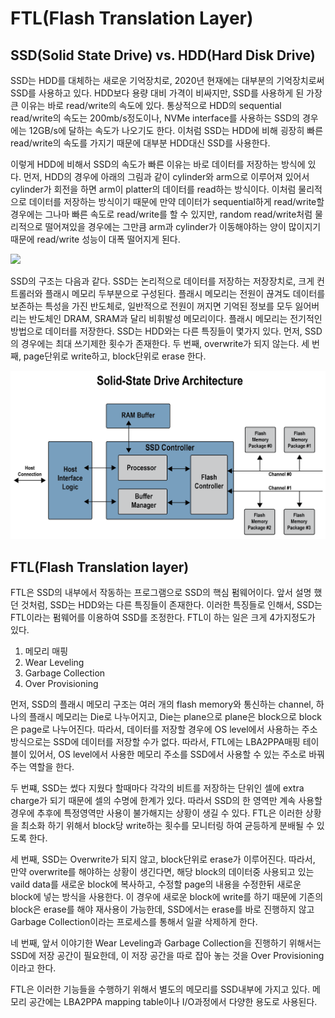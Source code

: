 FTL(Flash Translation Layer)
========
SSD(Solid State Drive) vs. HDD(Hard Disk Drive)
-----
SSD는 HDD를 대체하는 새로운 기억장치로, 2020년 현재에는 대부분의 기억장치로써 SSD를 사용하고 있다. HDD보다 용량 대비 가격이 비싸지만, SSD를 사용하게 된 가장 큰 이유는 바로 read/write의 속도에 있다. 통상적으로 HDD의 sequential read/write의 속도는 200mb/s정도이나, NVMe interface를 사용하는 SSD의 경우에는 12GB/s에 달하는 속도가 나오기도 한다. 이처럼 SSD는 HDD에 비해 굉장히 빠른 read/write의 속도를 가지기 때문에 대부분 HDD대신 SSD를 사용한다.

이렇게 HDD에 비해서 SSD의 속도가 빠른 이유는 바로 데이터를 저장하는 방식에 있다. 먼저, HDD의 경우에 아래의 그림과 같이 cylinder와 arm으로 이루어져 있어서 cylinder가 회전을 하면 arm이 platter의 데이터를 read하는 방식이다. 이처럼 물리적으로 데이터를 저장하는 방식이기 때문에 만약 데이터가 sequential하게 read/write할 경우에는 그나마 빠른 속도로 read/write를 할 수 있지만, random read/write처럼 물리적으로 떨어져있을 경우에는 그만큼 arm과 cylinder가 이동해야하는 양이 많이지기 때문에 read/write 성능이 대폭 떨어지게 된다.

<img src="./HDD_Architectuure.png" height=300>

SSD의 구조는 다음과 같다. SSD는 논리적으로 데이터를 저장하는 저장장치로, 크게 컨트롤러와 플래시 메모리 두부분으로 구성된다. 플래시 메모리는 전원이 끊겨도 데이터를 보존하는 특성을 가진 반도체로, 일반적으로 전원이 꺼지면 기억된 정보를 모두 잃어버리는 반도체인 DRAM, SRAM과 달리 비휘발성 메모리이다. 플래시 메모리는 전기적인 방법으로 데이터를 저장한다. SSD는 HDD와는 다른 특징들이 몇가지 있다. 먼저, SSD의 경우에는 최대 쓰기제한 횟수가 존재한다. 두 번째, overwrite가 되지 않는다. 세 번째, page단위로 write하고, block단위로 erase 한다.

![SSD_Architecture](./SSD_Architecture.png)

FTL(Flash Translation layer)
-----
FTL은 SSD의 내부에서 작동하는 프로그램으로 SSD의 핵심 펌웨어이다. 앞서 설명 했던 것처럼, SSD는 HDD와는 다른 특징들이 존재한다. 이러한 특징들로 인해서, SSD는 FTL이라는 펌웨어를 이용하여 SSD를 조정한다. FTL이 하는 일은 크게 4가지정도가 있다.

1. 메모리 매핑
2. Wear Leveling
3. Garbage Collection
4. Over Provisioning

먼저, SSD의 플래시 메모리 구조는 여러 개의 flash memory와 통신하는 channel, 하나의 플래시 메모리는 Die로 나누어지고, Die는 plane으로 plane은 block으로 block은 page로 나누어진다. 따라서, 데이터를 저장할 경우에 OS level에서 사용하는 주소방식으로는 SSD에 데이터를 저장할 수가 없다. 따라서, FTL에는 LBA2PPA매핑 테이블이 있어서, OS level에서 사용한 메모리 주소를 SSD에서 사용할 수 있는 주소로 바꿔주는 역할을 한다.

두 번쨰, SSD는 썼다 지웠다 할때마다 각각의 비트를 저장하는 단위인 셀에 extra charge가 되기 때문에 셀의 수명에 한계가 있다. 따라서 SSD의 한 영역만 계속 사용할 경우에 추후에 특정영역만 사용이 불가해지는 상황이 생길 수 있다. FTL은 이러한 상황을 최소화 하기 위해서 block당 write하는 횟수를 모니터링 하여 균등하게 분배될 수 있도록 한다.

세 번째, SSD는 Overwrite가 되지 않고, block단위로 erase가 이루어진다. 따라서, 만약 overwrite를 해야하는 상황이 생긴다면, 해당 block의 데이터중 사용되고 있는 vaild data를 새로운 block에 복사하고, 수정할 page의 내용을 수정한뒤 새로운 block에 넣는 방식을 사용한다. 이 경우에 새로운 block에 write를 하기 때문에 기존의 block은 erase를 해야 재사용이 가능한데, SSD에서는 erase를 바로 진행하지 않고 Garbage Collection이라는 프로세스를 통해서 일괄 삭제하게 한다.

네 번째, 앞서 이야기한 Wear Leveling과 Garbage Collection을 진행하기 위해서는 SSD에 저장 공간이 필요한데, 이 저장 공간을 따로 잡아 놓는 것을 Over Provisioning이라고 한다.

FTL은 이러한 기능들을 수행하기 위해서 별도의 메모리를 SSD내부에 가지고 있다. 메모리 공간에는 LBA2PPA mapping table이나 I/O과정에서 다양한 용도로 사용된다.
